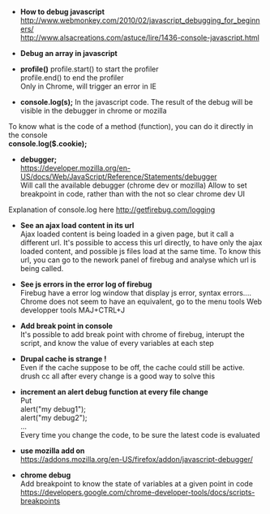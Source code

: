 * **How to debug javascript**   
http://www.webmonkey.com/2010/02/javascript_debugging_for_beginners/   
http://www.alsacreations.com/astuce/lire/1436-console-javascript.html

* **Debug an array in javascript**

* **profile()**
profile.start() to start the profiler   
profile.end() to end the profiler   
Only in Chrome, will trigger an error in IE

* **console.log(s);**
In the javascript code. 
The result of the debug will be visible in the debugger in chrome or mozilla

To know what is the code of a method (function), you can do it directly in the console   
**console.log($.cookie);**

* **debugger;**  
https://developer.mozilla.org/en-US/docs/Web/JavaScript/Reference/Statements/debugger    
Will call the available debugger (chrome dev or mozilla) 
Allow to set breakpoint in code, rather than with the not so clear chrome dev UI   

Explanation of console.log here
http://getfirebug.com/logging

* **See an ajax load content in its url**   
Ajax loaded content is being loaded in a given page, but it call a different url. 
It's possible to access this url directly, to have only the ajax loaded content, and possible js files load at the same time. To know this url, you can go to the nework panel of firebug and analyse which url is being called.

* **See js errors in the error log of firebug**   
Firebug have a error log window that display js error, syntax errors....
Chrome does not seem to have an equivalent, go to the menu tools Web developper tools 
MAJ+CTRL+J

* **Add break point in console**   
It's possible to add break point with chrome of firebug, interupt the script, and know the value of every variables at each step

* **Drupal cache is strange !**   
Even if the cache suppose to be off, the cache could still be active. 
drush cc all after every change is a good way to solve this 

* **increment an alert debug function at every file change**   
Put    
alert("my debug1");   
alert("my debug2");   
...   
Every time you change the code, to be sure the latest code is evaluated   

* **use mozilla add on**   
https://addons.mozilla.org/en-US/firefox/addon/javascript-debugger/

* **chrome debug**   
Add breakpoint to know the state of variables at a given point in code
https://developers.google.com/chrome-developer-tools/docs/scripts-breakpoints